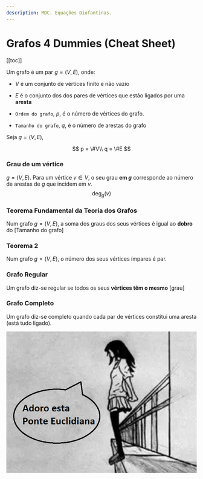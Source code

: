 ```yaml
---
description: MDC. Equações Diofantinas.
---
```


# Grafos 4 Dummies (Cheat Sheet)

[[toc]]

Um grafo é um par $g = (V,E)$, onde:

- $V$ é um conjunto de vértices finito e não vazio
- $E$ é o conjunto dos dos pares de vértices que estão ligados por uma **aresta**

- `Ordem do grafo`, $p$, é o número de vértices do grafo.
- `Tamanho do grafo`, $q$, é o número de arestas do grafo

Seja $g = (V,E)$,

$$
p = \#V\\
q = \#E
$$

### Grau de um vértice

$g = (V,E)$. Para um vértice $v\in V$, o seu grau **em $g$** corresponde ao número de arestas de $g$ que incidem em $v$.  
$$\operatorname{deg}_g(v)$$

### Teorema Fundamental da Teoria dos Grafos

Num grafo $g=(V,E)$, a soma dos graus dos seus vértices é igual ao **dobro** do [Tamanho do grafo]

### Teorema 2

Num grafo $g = (V,E)$, o número dos seus vértices ímpares é par.

### Grafo Regular

Um grafo diz-se regular se todos os seus **vértices têm o mesmo** [grau]

### Grafo Completo

Um grafo diz-se completo quando cada par de vértices constitui uma aresta (está tudo ligado).

<img src="./imgs/1006-euc.png" alt="ponteeuclidiana" class="invert-dark2">
